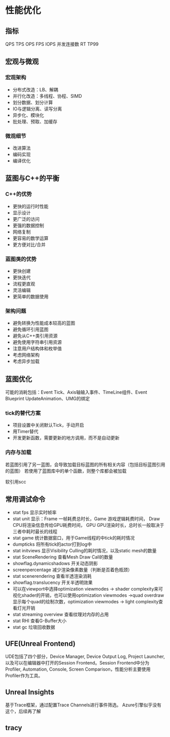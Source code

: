 # 性能优化
## 指标
QPS TPS OPS FPS IOPS 并发连接数 RT TP99

## 宏观与微观
### 宏观架构
- 分布式改造：LB、解耦
- 并行化改造：多线程、协程、SIMD
- 划分数据、划分计算
- IO与逻辑分离、读写分离
- 异步化、模块化
- 批处理、预取、加缓存
### 微观细节
- 改进算法
- 编码实现
- 编译优化

## 蓝图与C++的平衡
### C++的优势
- 更快的运行时性能
- 显示设计
- 更广泛的访问
- 更强的数据控制
- 网络复制
- 更容易的数学运算
- 更方便对比/合并
### 蓝图类的优势
- 更快创建
- 更快迭代
- 流程更直观
- 灵活编辑
- 更简单的数据使用
### 架构问题
- 避免转换为性能成本较高的蓝图
- 避免循环引用蓝图
- 避免从C++类引用资源
- 避免使用字符串引用资源
- 注意用户结构体和枚举值
- 考虑网络架构
- 考虑异步加载

## 蓝图优化
可能的消耗包括：Event Tick、Axis轴输入事件、TimeLine组件、Event Blueprint UpdateAnimation、UMG的绑定
### tick的替代方案
- 项目设置中关闭默认Tick，手动开启
- 用Timer替代
- 开发更新函数，需要更新的地方调用，而不是自动更新
### 内存与加载
若蓝图引用了另一蓝图，会导致加载目标蓝图的所有相关内容（包括目标蓝图引用的蓝图）
若使用了蓝图库中的单个函数，则整个库都会被加载

软引用scc


## 常用调试命令
- stat fps  显示实时帧率
- stat unit 显示：Frame 一帧耗费总时长，Game 游戏逻辑耗费时间， Draw CPU将渲染信息传给GPU耗费时间， GPU GPU渲染时长，总时长一般取决于三者中耗时最长的线程
- stat game 统计数据窗口，用于Game线程的中tick的耗时情况
- dumpticks 将所有tick的actor打到log中
- stat initviews    显示Visibility Culling的耗时情况，以及static mesh的数量
- stat SceneRendering   查看Mesh Draw Call的数量
- showflag.dynamicshadows   开关动态阴影
- screenpercentage  减少渲染像素数量（判断是否着色瓶颈）
- stat scenerendering   查看半透渲染消耗
- showflag.translucency 开关半透明效果
- 可以在viewport中选择optimization viewmodes -> shader complexity来可视化shader的开销，也可以使用optimization viewmodes ->quad overdraw显示每个quad的绘制次数，optimization viewmodes -> light complexity查看灯光开销
- stat streaming overview   查看纹理对内存的占用
- stat RHI  查看G-Buffer大小
- stat gc 垃圾回收数据

## UFE(Unreal Frontend)
UDE包括了四个部分，Device Manager, Device Output Log, Project Launcher,以及可以在编辑器中打开的Session Frontend。Session Frontend中分为Profiler, Automation, Console, Screen Comparison，性能分析主要使用Profiler作为工具。

## Unreal Insights
基于Trace框架，通过配置Trace Channels进行事件筛选。
Azure引擎似乎没有这个，后续再了解
## tracy